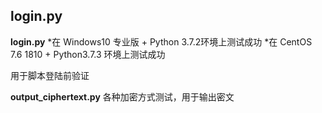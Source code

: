 ## login.py

**login.py**
*在 Windows10 专业版 + Python 3.7.2环境上测试成功
*在 CentOS 7.6 1810 + Python3.7.3 环境上测试成功

用于脚本登陆前验证

**output_ciphertext.py**
各种加密方式测试，用于输出密文
